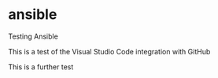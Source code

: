 # ansible
Testing Ansible

This is a test of the Visual Studio Code integration with GitHub

This is a further test
